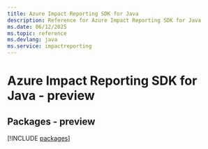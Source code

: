 ```yaml
---
title: Azure Impact Reporting SDK for Java
description: Reference for Azure Impact Reporting SDK for Java
ms.date: 06/12/2025
ms.topic: reference
ms.devlang: java
ms.service: impactreporting
---
```

# Azure Impact Reporting SDK for Java - preview
## Packages - preview
[!INCLUDE [packages](impact-reporting-index.md)]